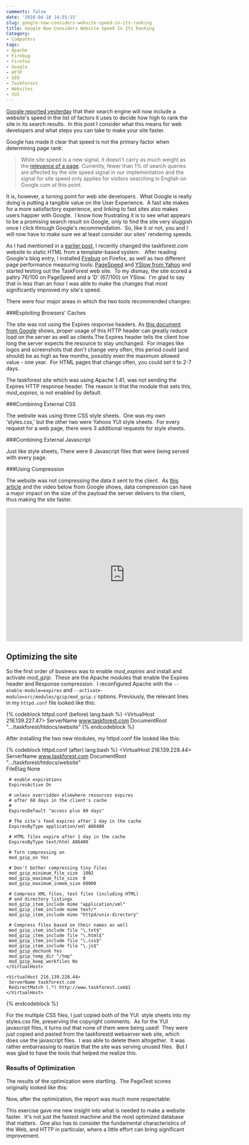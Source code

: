 ```yaml
---
comments: false
date: '2010-04-10 14:55:15'
slug: google-now-considers-website-speed-in-its-ranking
title: Google Now Considers Website Speed In Its Ranking
Category:
- Computers
tags:
- Apache
- Firebug
- Firefox
- Google
- HTTP
- SEO
- TaskForest
- Websites
- YUI
---
```


[Google reported yesterday](http://googlewebmastercentral.blogspot.com/2010/04/using-site-speed-in-web-search-ranking.html) that their search engine will
now include a website's speed in the list of factors it uses to decide how
high to rank the site in its search results.  In this post I consider what
this means for web developers and what steps you can take to make your site
faster.
<!-- more -->

Google has made it clear that speed is not the primary factor when determining
page rank:

> While site speed is a new signal, it doesn't carry as much weight as the
[relevance of a page](http://www.youtube.com/watch?v=muSIzHurn4U). Currently,
fewer than 1% of search queries are affected by the site speed signal in our
implementation and the signal for site speed only applies for visitors
searching in English on Google.com at this point.

It is, however, a turning point for web site developers.  What Google is
really doing is putting a tangible value on the User Experience.  A fast site
makes for a more satisfactory experience, and linking to fast sites also makes
users happier with Google.  I know how frustrating it is to see what appears
to be a promising search result on Google, only to find the site very sluggish
once I click through Google's recommendation.  So, like it or not, you and I
will now have to make sure we at least consider our sites' rendering speeds.

As I had mentioned in a [earlier post](/2010/03/31/performance-cost-of-using-wordpress/), I recently changed the taskforest.com
website to static HTML from a template-based system.   After reading Google's
blog entry, I installed [Firebug](http://getfirebug.com/) on Firefox, as well
as two different page performance measuring tools:
[PageSpeed](http://code.google.com/speed/page-speed/index.html) and [YSlow from Yahoo](http://developer.yahoo.com/yslow/) and started testing out the
TaskForest web site.  To my dismay, the site scored a paltry 76/100 on
PageSpeed and a 'D' (67/100) on YSlow.  I'm glad to say that in less than an
hour I was able to make the changes that most significantly improved my site's
speed.

There were four major areas in which the two tools recommended changes:

###Exploiting Browsers' Caches

The site was not using the Expires response headers. As [this document from Google](http://code.google.com/speed/page-speed/docs/caching.html) shows, proper usage of this HTTP header can greatly reduce load on the server as well as clients.The Expires header tells the client how long the server expects the resource to stay unchanged.  For images like logos and screenshots that don't change very often, this period could (and should) be as high as few months, possibly even the maximum allowed value - one year.  For HTML pages that change often, you could set it to 2-7 days. 
    
The taskforest site which was using Apache 1.41, was not sending the Expires HTTP response header. The reason is that the module that sets this, <em>mod_expires</em>, is not enabled by default. 

###Combining External CSS

The website was using three CSS style sheets.  One was my own 'styles.css,' but the other two were Yahoos YUI style sheets.  For every request for a web page, there were 3 additional requests for style sheets. 

###Combining External Javascript

Just like style sheets, There were 6 Javascript files that were being served with every page. 

###Using Compression

The website was not compressing the data it sent to the client.  As [this article](http://code.google.com/speed/articles/use-compression.html) and the video below from Google shows, data compression can have a major impact on the size of the payload the server delivers to the client, thus making the site faster.   

<iframe width="640" height="360" src="http://www.youtube.com/embed/Mjab_aZsdxw" frameborder="0" allowfullscreen></iframe>

<a name="optimizing"></a>
## Optimizing the site

So the first order of business was to enable <em>mod_expires</em> and install and
activate <em>mod_gzip</em>.  These are the Apache modules that enable the Expires
header and Response compression.  I reconfigured Apache with the ```--enable-module=expires``` and ```--activate-module=src/modules/gzip/mod_gzip.c``` options.
Previously, the relevant lines in my ```httpd.conf``` file looked like this:

    
{% codeblock httpd.conf (before) lang:bash %}
    <VirtualHost 216.139.227.47>
     ServerName www.taskforest.com
     DocumentRoot ".../taskforest/htdocs/website"
    </VirtualHost>
{% endcodeblock %}    

  
After installing the two new modules, my httpd.conf file looked like this:

    
    
{% codeblock httpd.conf (after) lang:bash %}
    <VirtualHost 216.139.228.44>
     ServerName www.taskforest.com
     DocumentRoot ".../taskforest/htdocs/website"  
     FileEtag None  

     # enable expirations
     ExpiresActive On  

     # unless overridden elsewhere resources expires
     # after 60 days in the client's cache
     #
     ExpiresDefault "access plus 60 days"  

     # The site's feed expires after 1 day in the cache
     ExpiresByType application/xml A86400  

     # HTML files expire after 1 day in the cache
     ExpiresByType text/html A86400  

     # Turn compressing on
     mod_gzip_on Yes  

     # Don't bother compressing tiny files
     mod_gzip_minimum_file_size  1002  
     mod_gzip_maximum_file_size  0
     mod_gzip_maximum_inmem_size 60000  

     # Compress XML files, text files (including HTML)
     # and directory listings
     mod_gzip_item_include mime "application/xml"
     mod_gzip_item_include mime text/*
     mod_gzip_item_include mime "httpd/unix-directory"  

     # Compress files based on their names as well
     mod_gzip_item_include file "\.txt$"
     mod_gzip_item_include file "\.html$"
     mod_gzip_item_include file "\.css$"
     mod_gzip_item_include file "\.js$"  
     mod_gzip_dechunk Yes
     mod_gzip_temp_dir "/tmp"
     mod_gzip_keep_workfiles No  
    </VirtualHost>

    <VirtualHost 216.139.228.44>
     ServerName taskforest.com
     RedirectMatch (.*) http://www.taskforest.com$1
    </VirtualHost>  
{% endcodeblock %}    
    

  
For the multiple CSS files, I just copied both of the YUI  style sheets into
my styles.css file, preserving the copyright comments.  As for the YUI
javascript files, it turns out that none of them were being used!  They were
just copied and pasted from the taskforestd webserver web site, which does use
the javascript files.  I was able to delete them altogether.  It was rather
embarrassing to realize that the site was serving unused files.  But I was
glad to have the tools that helped me realize this.

### Results of Optimization

The results of the optimization were startling.  The PageTest scores
originally looked like this:

<!-- ai c /wp/PageSpeedOrig.png /wp/PageSpeedOrig.png 375 436 PageSpeed Results Before Optimization -->

Now, after the optimization, the report was much more respectable:

<!-- ai c /wp/PageSpeed.png /wp/PageSpeed.png 447 473 PageSpeed Results After Optimization -->

This exercise gave me new insight into what is needed to make a website
faster.  It's not just the fastest machine and the most optimized database
that matters.  One also has to consider the fundamental characteristics of the
Web, and HTTP in particular, where a little effort can bring significant
improvement.
